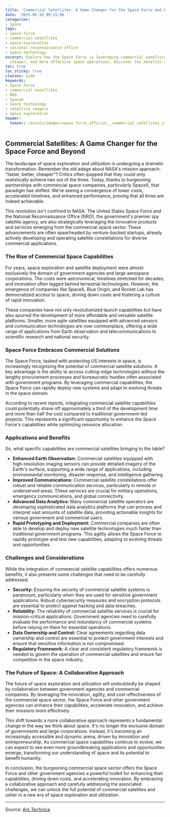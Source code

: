 ```yaml
---
title: 'Commercial Satellites: A Game Changer for the Space Force and Beyond'
date: '2025-05-20 09:15:06 '
categories:
- Space
tags:
- space-force
- commercial-satellites
- space-exploration
- national-reconnaissance-office
- space-technology
excerpt: Explore how the Space Force is leveraging commercial satellites for faster,
  cheaper, and more effective space operations. Discover the benefits and challenges.
toc: true
toc_sticky: true
classes: wide
keywords:
- Space Force
- commercial satellites
- NRO
- SpaceX
- space technology
- satellite imagery
- space exploration
header:
  teaser: /assets/images/space_force_official__commercial_satellites_can_do_20250520091506.jpg
---
```


## Commercial Satellites: A Game Changer for the Space Force and Beyond

The landscape of space exploration and utilization is undergoing a dramatic transformation. Remember the old adage about NASA's mission approach: "faster, better, cheaper"? Critics often quipped that they could only realistically achieve two out of the three. Today, thanks to burgeoning partnerships with commercial space companies, particularly SpaceX, that paradigm has shifted. We're seeing a convergence of lower costs, accelerated timelines, and enhanced performance, proving that all three are indeed achievable.

This revolution isn't confined to NASA. The United States Space Force and the National Reconnaissance Office (NRO), the government's premier spy satellite agency, are also strategically leveraging the innovative products and services emerging from the commercial space sector. These advancements are often spearheaded by venture-backed startups, already actively developing and operating satellite constellations for diverse commercial applications.

### The Rise of Commercial Space Capabilities

For years, space exploration and satellite deployment were almost exclusively the domain of government agencies and large aerospace corporations. The costs were astronomical, timelines stretched for decades, and innovation often lagged behind terrestrial technologies. However, the emergence of companies like SpaceX, Blue Origin, and Rocket Lab has democratized access to space, driving down costs and fostering a culture of rapid innovation.

These companies have not only revolutionized launch capabilities but have also spurred the development of more affordable and versatile satellite platforms. Smaller, more agile satellites equipped with advanced sensors and communication technologies are now commonplace, offering a wide range of applications from Earth observation and telecommunications to scientific research and national security.

### Space Force Embraces Commercial Solutions

The Space Force, tasked with protecting US interests in space, is increasingly recognizing the potential of commercial satellite solutions. A key advantage is the ability to access cutting-edge technologies without the lengthy procurement processes and bureaucratic hurdles often associated with government programs. By leveraging commercial capabilities, the Space Force can rapidly deploy new systems and adapt to evolving threats in the space domain.

According to recent reports, integrating commercial satellite capabilities could potentially shave off approximately a third of the development time and more than half the cost compared to traditional government-led projects. This represents a significant opportunity to enhance the Space Force's capabilities while optimizing resource allocation.

### Applications and Benefits

So, what specific capabilities are commercial satellites bringing to the table?

*   **Enhanced Earth Observation:** Commercial satellites equipped with high-resolution imaging sensors can provide detailed imagery of the Earth's surface, supporting a wide range of applications, including environmental monitoring, disaster response, and intelligence gathering.
*   **Improved Communications:** Commercial satellite constellations offer robust and reliable communication services, particularly in remote or underserved areas. These services are crucial for military operations, emergency communications, and global connectivity.
*   **Advanced Data Analytics:** Many commercial satellite operators are developing sophisticated data analytics platforms that can process and interpret vast amounts of satellite data, providing actionable insights for various government and commercial users.
*   **Rapid Prototyping and Deployment:** Commercial companies are often able to develop and deploy new satellite technologies much faster than traditional government programs. This agility allows the Space Force to rapidly prototype and test new capabilities, adapting to evolving threats and opportunities.

### Challenges and Considerations

While the integration of commercial satellite capabilities offers numerous benefits, it also presents some challenges that need to be carefully addressed.

*   **Security:** Ensuring the security of commercial satellite systems is paramount, particularly when they are used for sensitive government applications. Robust cybersecurity measures and encryption protocols are essential to protect against hacking and data breaches.
*   **Reliability:** The reliability of commercial satellite services is crucial for mission-critical applications. Government agencies need to carefully evaluate the performance and redundancy of commercial systems before relying on them for essential operations.
*   **Data Ownership and Control:** Clear agreements regarding data ownership and control are essential to protect government interests and ensure that sensitive information is not compromised.
*   **Regulatory Framework:** A clear and consistent regulatory framework is needed to govern the operation of commercial satellites and ensure fair competition in the space industry.

### The Future of Space: A Collaborative Approach

The future of space exploration and utilization will undoubtedly be shaped by collaboration between government agencies and commercial companies. By leveraging the innovation, agility, and cost-effectiveness of the commercial space sector, the Space Force and other government agencies can enhance their capabilities, accelerate innovation, and achieve their missions more effectively.

This shift towards a more collaborative approach represents a fundamental change in the way we think about space. It's no longer the exclusive domain of governments and large corporations. Instead, it's becoming an increasingly accessible and dynamic arena, driven by innovation and entrepreneurship. As commercial space capabilities continue to evolve, we can expect to see even more groundbreaking applications and opportunities emerge, transforming our understanding of space and its potential to benefit humanity.

In conclusion, the burgeoning commercial space sector offers the Space Force and other government agencies a powerful toolkit for enhancing their capabilities, driving down costs, and accelerating innovation. By embracing a collaborative approach and carefully addressing the associated challenges, we can unlock the full potential of commercial satellites and usher in a new era of space exploration and utilization.


---

Source: [Ars Technica ](https://arstechnica.com/space/2025/05/space-force-official-commercial-satellites-can-do-a-lot-more-than-we-thought/)
